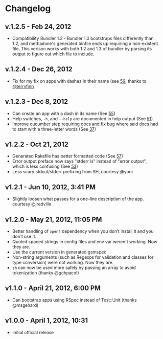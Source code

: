 # Changelog

## v.1.2.5 - Feb 24, 2012

* Compatibility Bundler 1.3 - Bundler 1.3 bootstraps files differently than 1.2, and methadone's generated binfile ends up requiring a non-existent file.  This verison works with both 1.2 and 1.3 of bundler by parsing its output to figure out which file to include.

## v.1.2.4 - Dec 26, 2012

* Fix for my fix on apps with dashes in their name (see [59], thanks to [@terryfinn]

[@terryfinn]: https://github.com/terryfinn
[59]: https://github.com/davetron5000/methadone/pull/59

## v.1.2.3 - Dec 8, 2012

* Can create an app with a dash in its name (See [55])
* Help switches, `-h`, and `--help` are documented in help output (See [51])
* Improve cucumber step requiring docs and fix bug where said docs had to start with a three-letter words (See [37])

[37]: http://github.com/davetron5000/methadone/issues/37
[51]: http://github.com/davetron5000/methadone/issues/51
[55]: http://github.com/davetron5000/methadone/issues/55

## v1.2.2 - Oct 21, 2012

* Generated Rakefile has better formatted code (See [57])
* Error output preface now says "stderr is" instead of "error output", which is less confusing (See [53])
* Less scary stdout/stderr prefixing from SH, courtesy @yoni

[57]: http://github.com/davetron5000/methadone/issues/57
[53]: http://github.com/davetron5000/methadone/issues/53

## v1.2.1 - Jun 10, 2012, 3:41 PM

* Slightly loosen what passes for a one-line description of the app, courtesy @jredville

## v1.2.0 - May 21, 2012, 11:05 PM

* Better handling of `open4` dependency when you don't install it and you don't use it.
* Quoted spaced strings in config files and env var weren't working.  Now they are.
* Use the current version in generated gemspec
* Non-string arguments (such as Regexps for validation and classes for type conversion) were not working.  Now they are.
* `sh` can now be used more safely by passing an array to avoid tokenization (thanks @gchpaco!)

## v1.1.0 - April 21, 2012, 6:00 PM

* Can bootstrap apps using RSpec instead of Test::Unit (thanks @msgehard)

## v1.0.0 - April 1, 2012, 10:31

* Initial official release
